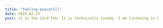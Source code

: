 ```yaml
---
title: "feeling peacefull"
date: 2025-02-23
post: it is the 23rd Feb. It is technically sunday. I am listening to Debussy Reflections in the water. I am feeling good about this attempt at creating my first site through coding. attempt number four lol and im not sure if i can punctuate or if itll mess with the coding. i had the most healing bath and then shower and my belly is full. although i have work tomorrow i am at peace. goodbye for now quomo7
---
```

